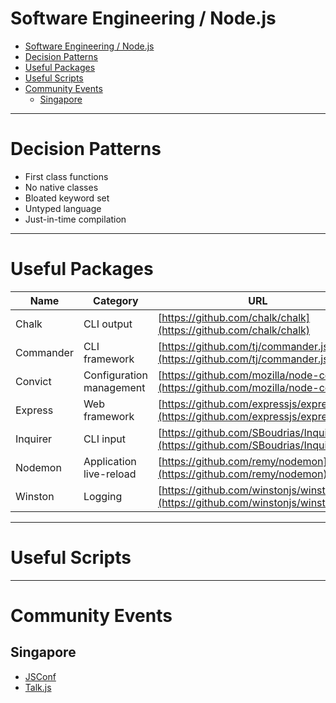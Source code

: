# Software Engineering / Node.js

- [Software Engineering / Node.js](#software-engineering--nodejs)
- [Decision Patterns](#decision-patterns)
- [Useful Packages](#useful-packages)
- [Useful Scripts](#useful-scripts)
- [Community Events](#community-events)
  - [Singapore](#singapore)

- - -


# Decision Patterns

- First class functions
- No native classes
- Bloated keyword set
- Untyped language
- Just-in-time compilation


- - -


# Useful Packages

| Name | Category | URL |
| --- | --- | --- |
| Chalk | CLI output | [https://github.com/chalk/chalk](https://github.com/chalk/chalk) |
| Commander | CLI framework | [https://github.com/tj/commander.js/](https://github.com/tj/commander.js/) |
| Convict | Configuration management | [https://github.com/mozilla/node-convict](https://github.com/mozilla/node-convict) |
| Express | Web framework | [https://github.com/expressjs/express](https://github.com/expressjs/express) |
| Inquirer | CLI input | [https://github.com/SBoudrias/Inquirer.js/](https://github.com/SBoudrias/Inquirer.js/) |
| Nodemon | Application live-reload | [https://github.com/remy/nodemon](https://github.com/remy/nodemon) |
| Winston | Logging | [https://github.com/winstonjs/winston](https://github.com/winstonjs/winston) |


- - -


# Useful Scripts


- - -


# Community Events

## Singapore

- [JSConf](https://jsconf.asia)
- [Talk.js](https://www.meetup.com/en-SG/Singapore-JS)

